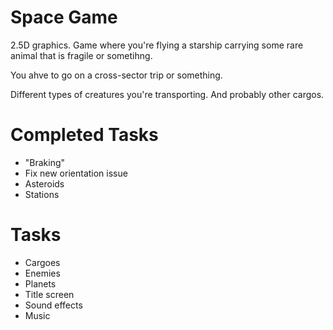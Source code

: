 # Space Game
2.5D graphics. Game where you're flying a starship carrying some rare animal that is fragile or sometihng.

You ahve to go on a cross-sector trip or something.

Different types of creatures you're transporting. And probably other cargos.

# Completed Tasks
* "Braking"
* Fix new orientation issue
* Asteroids
* Stations

# Tasks
* Cargoes
* Enemies
* Planets
* Title screen
* Sound effects
* Music
